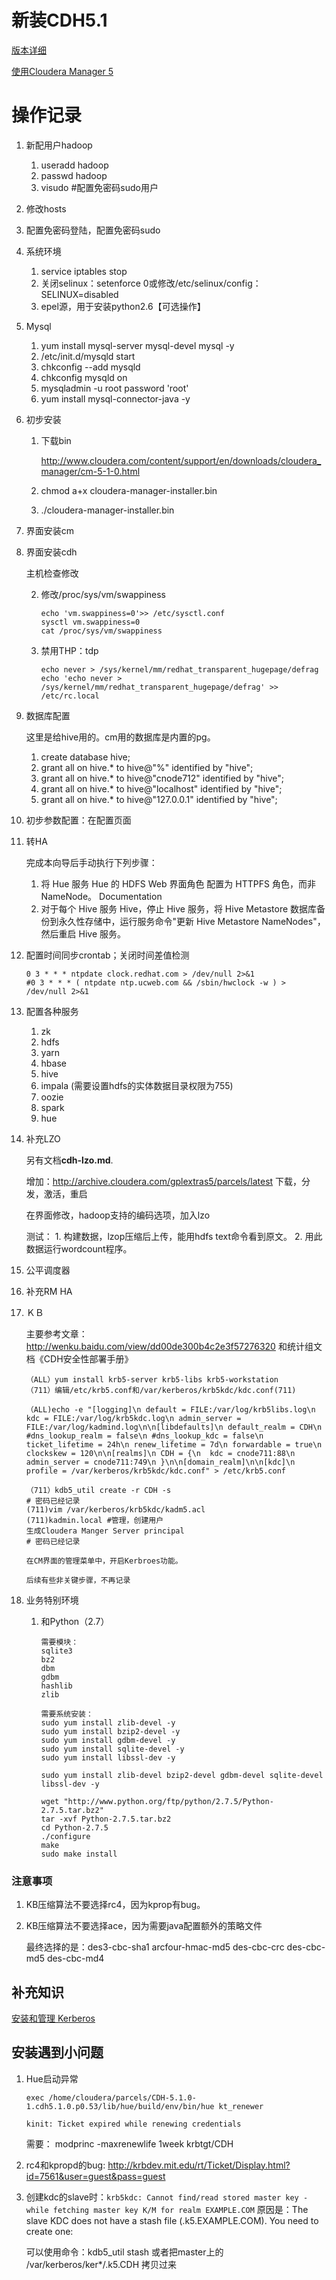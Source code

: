 # 新装CDH5.1

[版本详细](http://www.cloudera.com/content/cloudera-content/cloudera-docs/CDH5/latest/CDH-Version-and-Packaging-Information/cdhvd_cdh_package_tarball.html#topic_3_unique_8)

[使用Cloudera Manager 5](http://www.cloudera.com/content/support/en/documentation/manager/cloudera-manager-v5-latest.html)

# 操作记录

1.  新配用户hadoop
    1.  useradd hadoop
    2.  passwd hadoop
    3.  visudo #配置免密码sudo用户

4.  修改hosts

4.  配置免密码登陆，配置免密码sudo

5.  系统环境
    1.  service iptables stop
    2.  关闭selinux：setenforce 0或修改/etc/selinux/config：SELINUX=disabled
    3.  epel源，用于安装python2.6【可选操作】

4.  Mysql
    1.  yum install mysql-server mysql-devel mysql -y
    2.  /etc/init.d/mysqld start
    3.  chkconfig --add mysqld
    4.  chkconfig mysqld on
    5.  mysqladmin -u root password 'root'
    6.  yum install mysql-connector-java -y

6.  初步安装
    1.  下载bin

        http://www.cloudera.com/content/support/en/downloads/cloudera_manager/cm-5-1-0.html

    2.  chmod a+x cloudera-manager-installer.bin
    3.  ./cloudera-manager-installer.bin

4.  界面安装cm

5.  界面安装cdh
    
    主机检查修改

    2.  修改/proc/sys/vm/swappiness

            echo 'vm.swappiness=0'>> /etc/sysctl.conf
            sysctl vm.swappiness=0
            cat /proc/sys/vm/swappiness

    3.  禁用THP：tdp

            echo never > /sys/kernel/mm/redhat_transparent_hugepage/defrag
            echo 'echo never > /sys/kernel/mm/redhat_transparent_hugepage/defrag' >> /etc/rc.local

6.  数据库配置

    这里是给hive用的。cm用的数据库是内置的pg。

    1.  create database hive;
    2.  grant all on hive.* to hive@"%" identified by "hive";
    3.  grant all on hive.* to hive@"cnode712" identified by "hive";
    3.  grant all on hive.* to hive@"localhost" identified by "hive";
    4.  grant all on hive.* to hive@"127.0.0.1" identified by "hive";

1.  初步参数配置：在配置页面
2.  转HA

    完成本向导后手动执行下列步骤：
    
    1.  将 Hue 服务 Hue 的 HDFS Web 界面角色 配置为 HTTPFS 角色，而非 NameNode。 Documentation
    2.  对于每个 Hive 服务 Hive，停止 Hive 服务，将 Hive Metastore 数据库备份到永久性存储中，运行服务命令"更新 Hive Metastore NameNodes"，然后重启 Hive 服务。

3.  配置时间同步crontab；关闭时间差值检测

        0 3 * * * ntpdate clock.redhat.com > /dev/null 2>&1
        #0 3 * * * ( ntpdate ntp.ucweb.com && /sbin/hwclock -w ) > /dev/null 2>&1

4.  配置各种服务

    1.  zk
    2.  hdfs
    3.  yarn
    4.  hbase
    5.  hive
    6.  impala (需要设置hdfs的实体数据目录权限为755)
    7.  oozie
    8.  spark
    8.  hue    

5.  补充LZO
    
    另有文档**cdh-lzo.md**.

    增加：http://archive.cloudera.com/gplextras5/parcels/latest
    下载，分发，激活，重启

    在界面修改，hadoop支持的编码选项，加入lzo

    测试： 1. 构建数据，lzop压缩后上传，能用hdfs text命令看到原文。
          2. 用此数据运行wordcount程序。
    
6.  公平调度器
1.  补充RM HA
6.  ＫＢ
    
     主要参考文章：<http://wenku.baidu.com/view/dd00de300b4c2e3f57276320>
     和统计组文档《CDH安全性部署手册》

        （ALL）yum install krb5-server krb5-libs krb5-workstation
        （711）编辑/etc/krb5.conf和/var/kerberos/krb5kdc/kdc.conf(711)

        （ALL)echo -e "[logging]\n default = FILE:/var/log/krb5libs.log\n kdc = FILE:/var/log/krb5kdc.log\n admin_server = FILE:/var/log/kadmind.log\n\n[libdefaults]\n default_realm = CDH\n #dns_lookup_realm = false\n #dns_lookup_kdc = false\n ticket_lifetime = 24h\n renew_lifetime = 7d\n forwardable = true\n clockskew = 120\n\n[realms]\n CDH = {\n  kdc = cnode711:88\n  admin_server = cnode711:749\n }\n\n[domain_realm]\n\n[kdc]\n profile = /var/kerberos/krb5kdc/kdc.conf" > /etc/krb5.conf

        （711）kdb5_util create -r CDH -s
        # 密码已经记录
        (711)vim /var/kerberos/krb5kdc/kadm5.acl
        (711)kadmin.local #管理，创建用户
        生成Cloudera Manger Server principal
        # 密码已经记录
    
        在CM界面的管理菜单中，开启Kerbroes功能。

        后续有些非关键步骤，不再记录

7.  业务特别环境

    1.  和Python（2.7）

    		需要模块：
    		sqlite3
    		bz2
    		dbm
    		gdbm
    		hashlib
    		zlib
    		
    		需要系统安装：
    		sudo yum install zlib-devel -y
    		sudo yum install bzip2-devel -y
    		sudo yum install gdbm-devel -y
    		sudo yum install sqlite-devel -y
    		sudo yum install libssl-dev -y
    		
    		sudo yum install zlib-devel bzip2-devel gdbm-devel sqlite-devel libssl-dev -y
    		
    		wget "http://www.python.org/ftp/python/2.7.5/Python-2.7.5.tar.bz2"
    		tar -xvf Python-2.7.5.tar.bz2
    		cd Python-2.7.5
    		./configure
    		make
    		sudo make install

### 注意事项

1. KB压缩算法不要选择rc4，因为kprop有bug。
2. KB压缩算法不要选择ace，因为需要java配置额外的策略文件

   最终选择的是：des3-cbc-sha1 arcfour-hmac-md5 des-cbc-crc des-cbc-md5 des-cbc-md4

## 补充知识

[安装和管理 Kerberos](https://www.suse.com/zh-cn/documentation/sles10/book_sle_reference/data/cha.kerbadmin.html)

## 安装遇到小问题

1.  Hue启动异常

        exec /home/cloudera/parcels/CDH-5.1.0-1.cdh5.1.0.p0.53/lib/hue/build/env/bin/hue kt_renewer

        kinit: Ticket expired while renewing credentials

    需要： modprinc -maxrenewlife 1week krbtgt/CDH

2.  rc4和kpropd的bug:
<http://krbdev.mit.edu/rt/Ticket/Display.html?id=7561&user=guest&pass=guest>

3.  创建kdc的slave时：`krb5kdc: Cannot find/read stored master key - while fetching master key K/M for realm EXAMPLE.COM`
    原因是：The slave KDC does not have a stash file (.k5.EXAMPLE.COM). You need to create one:

    可以使用命令：kdb5_util stash
    或者把master上的 /var/kerberos/ker*/.k5.CDH 拷贝过来
